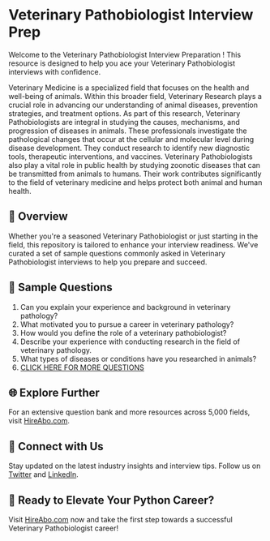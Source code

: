 # Veterinary Pathobiologist Interview Prep

Welcome to the Veterinary Pathobiologist Interview Preparation ! This resource is designed to help you ace your Veterinary Pathobiologist interviews with confidence.

Veterinary Medicine is a specialized field that focuses on the health and well-being of animals. Within this broader field, Veterinary Research plays a crucial role in advancing our understanding of animal diseases, prevention strategies, and treatment options. As part of this research, Veterinary Pathobiologists are integral in studying the causes, mechanisms, and progression of diseases in animals. These professionals investigate the pathological changes that occur at the cellular and molecular level during disease development. They conduct research to identify new diagnostic tools, therapeutic interventions, and vaccines. Veterinary Pathobiologists also play a vital role in public health by studying zoonotic diseases that can be transmitted from animals to humans. Their work contributes significantly to the field of veterinary medicine and helps protect both animal and human health.

## 🚀 Overview

Whether you're a seasoned Veterinary Pathobiologist or just starting in the field, this repository is tailored to enhance your interview readiness. We've curated a set of sample questions commonly asked in Veterinary Pathobiologist interviews to help you prepare and succeed.

## 📝 Sample Questions

1. Can you explain your experience and background in veterinary pathology?
2. What motivated you to pursue a career in veterinary pathology?
3. How would you define the role of a veterinary pathobiologist?
4. Describe your experience with conducting research in the field of veterinary pathology.
5. What types of diseases or conditions have you researched in animals?
6. [CLICK HERE FOR MORE QUESTIONS](https://hireabo.com/job/24_2_3/Veterinary%20Pathobiologist)

## 🌐 Explore Further

For an extensive question bank and more resources across 5,000 fields, visit [HireAbo.com](https://www.hireabo.com).

## 📱 Connect with Us

Stay updated on the latest industry insights and interview tips. Follow us on [Twitter](https://twitter.com/hireabo) and [LinkedIn](https://www.linkedin.com/in/hire-abo-3609972a8/).

## 🚀 Ready to Elevate Your Python Career?

Visit [HireAbo.com](https://www.hireabo.com) now and take the first step towards a successful Veterinary Pathobiologist career!
